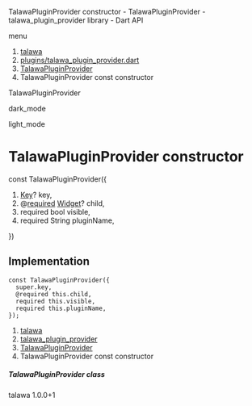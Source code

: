 




TalawaPluginProvider constructor - TalawaPluginProvider - talawa\_plugin\_provider library - Dart API







menu

1. [talawa](../../index.html)
2. [plugins/talawa\_plugin\_provider.dart](../../plugins_talawa_plugin_provider/plugins_talawa_plugin_provider-library.html)
3. [TalawaPluginProvider](../../plugins_talawa_plugin_provider/TalawaPluginProvider-class.html)
4. TalawaPluginProvider const constructor

TalawaPluginProvider


dark\_mode

light\_mode




# TalawaPluginProvider constructor


const
TalawaPluginProvider({

1. [Key](https://api.flutter.dev/flutter/foundation/Key-class.html)? key,
2. @[required](https://pub.dev/documentation/meta/1.12.0/meta/required-constant.html) [Widget](https://api.flutter.dev/flutter/widgets/Widget-class.html)? child,
3. required bool visible,
4. required String pluginName,

})

## Implementation

```
const TalawaPluginProvider({
  super.key,
  @required this.child,
  required this.visible,
  required this.pluginName,
});
```

 


1. [talawa](../../index.html)
2. [talawa\_plugin\_provider](../../plugins_talawa_plugin_provider/plugins_talawa_plugin_provider-library.html)
3. [TalawaPluginProvider](../../plugins_talawa_plugin_provider/TalawaPluginProvider-class.html)
4. TalawaPluginProvider const constructor

##### TalawaPluginProvider class





talawa
1.0.0+1






